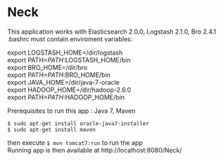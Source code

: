 # Neck 
This application works with Elasticsearch 2.0.0, Logstash 2.1.0, Bro 2.4.1  
.bashrc must contain enviroment variables:  

export LOGSTASH_HOME=/dir/logstash  
export PATH=$PATH:$LOGSTASH_HOME/bin  
export BRO_HOME=/dir/bro  
export PATH=$PATH:$BRO_HOME/bin  
export JAVA_HOME=/dir/java-7-oracle  
export HADOOP_HOME=/dir/hadoop-2.6.0  
export PATH=$PATH:$HADOOP_HOME/bin  

Prerequisites to run this app : Java 7, Maven  

`$ sudo apt-get install oracle-java7-installer`  
`$ sudo apt-get install maven`  

then execute `$ mvn tomcat7:run` to run the app  
Running app is then available at http://localhost:8080/Neck/
